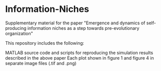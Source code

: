# Information-Niches
Supplementary material for the paper "Emergence and dynamics of self-producing information niches as a step towards pre-evolutionary organization"

This repository includes the following:

MATLAB source code and scripts for reproducing the simulation results described in the above paper
Each plot shown in figure 1 and figure 4 in separate image files (.tif and .png)
